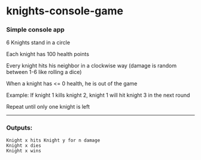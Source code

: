 # knights-console-game

### Simple console app

6 Knights stand in a circle

Each knight has 100 health points

Every knight hits his neighbor in a clockwise way (damage is random between 1-6 like rolling a dice)

When a knight has <= 0 health, he is out of the game

Example: If knight 1 kills knight 2, knight 1 will hit knight 3 in the next round

Repeat until only one knight is left

----

### Outputs:
```
Knight x hits Knight y for n damage
Knight x dies
Knight x wins
````

